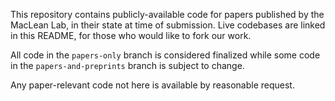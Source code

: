 This repository contains publicly-available code for papers published by the MacLean Lab, in their state at time of submission. Live codebases are linked in this README, for those who would like to fork our work.

All code in the `papers-only` branch is considered finalized while some code in the `papers-and-preprints` branch is subject to change.

Any paper-relevant code not here is available by reasonable request.
